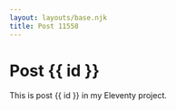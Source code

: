 ```yaml
---
layout: layouts/base.njk
title: Post 11558
---
```


# Post {{ id }}

This is post {{ id }} in my Eleventy project.
